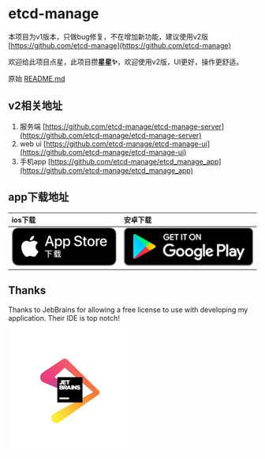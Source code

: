 # etcd-manage

本项目为v1版本，只做bug修复，不在增加新功能，建议使用v2版 [https://github.com/etcd-manage](https://github.com/etcd-manage)

欢迎给此项目点星，此项目攒**星星✨**，欢迎使用v2版，UI更好，操作更舒适。

原始 [README.md](README_v1.md)

## v2相关地址
1. 服务端 [https://github.com/etcd-manage/etcd-manage-server](https://github.com/etcd-manage/etcd-manage-server)
2. web ui [https://github.com/etcd-manage/etcd-manage-ui](https://github.com/etcd-manage/etcd-manage-ui)
3. 手机app [https://github.com/etcd-manage/etcd_manage_app](https://github.com/etcd-manage/etcd_manage_app)

## app下载地址

| ios下载 | 安卓下载 |
| :--- | :--- |
|  [![](images/ios_down.png)](https://testflight.apple.com/join/FOzamhhv) | [![](images/google-play-badge.png)]() |


## Thanks
Thanks to JebBrains for allowing a free license to use with developing my application. Their IDE is top notch!

[![PyCharm](images/jetbrains_logo.png)](https://www.jetbrains.com/?from=lyanna)

